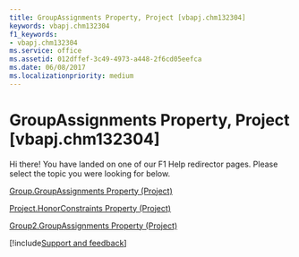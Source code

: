 ```yaml
---
title: GroupAssignments Property, Project [vbapj.chm132304]
keywords: vbapj.chm132304
f1_keywords:
- vbapj.chm132304
ms.service: office
ms.assetid: 012dffef-3c49-4973-a448-2f6cd05eefca
ms.date: 06/08/2017
ms.localizationpriority: medium
---
```



# GroupAssignments Property, Project [vbapj.chm132304]

Hi there! You have landed on one of our F1 Help redirector pages. Please select the topic you were looking for below.

[Group.GroupAssignments Property (Project)](https://msdn.microsoft.com/library/206221d1-7340-29f8-7d2f-5c9e20d76424%28Office.15%29.aspx)

[Project.HonorConstraints Property (Project)](https://msdn.microsoft.com/library/8e14bc5c-7b07-1d20-f3ff-63d6c79ee7d1%28Office.15%29.aspx)

[Group2.GroupAssignments Property (Project)](https://msdn.microsoft.com/library/281b30cb-0d6a-3784-0d4b-7bc4e9eca53c%28Office.15%29.aspx)

[!include[Support and feedback](~/includes/feedback-boilerplate.md)]